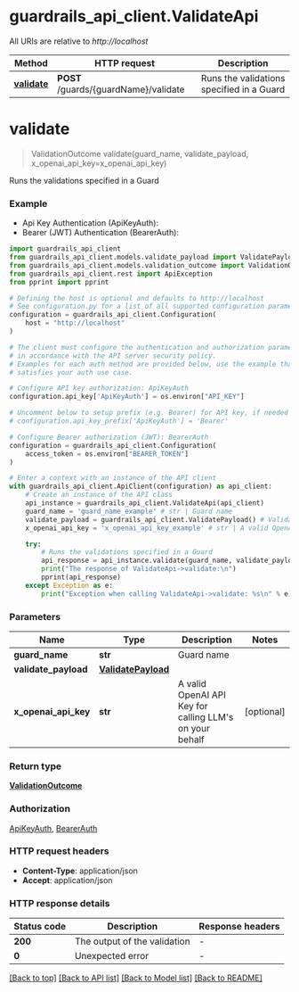 # guardrails_api_client.ValidateApi

All URIs are relative to *http://localhost*

Method | HTTP request | Description
------------- | ------------- | -------------
[**validate**](ValidateApi.md#validate) | **POST** /guards/{guardName}/validate | Runs the validations specified in a Guard


# **validate**
> ValidationOutcome validate(guard_name, validate_payload, x_openai_api_key=x_openai_api_key)

Runs the validations specified in a Guard

### Example

* Api Key Authentication (ApiKeyAuth):
* Bearer (JWT) Authentication (BearerAuth):

```python
import guardrails_api_client
from guardrails_api_client.models.validate_payload import ValidatePayload
from guardrails_api_client.models.validation_outcome import ValidationOutcome
from guardrails_api_client.rest import ApiException
from pprint import pprint

# Defining the host is optional and defaults to http://localhost
# See configuration.py for a list of all supported configuration parameters.
configuration = guardrails_api_client.Configuration(
    host = "http://localhost"
)

# The client must configure the authentication and authorization parameters
# in accordance with the API server security policy.
# Examples for each auth method are provided below, use the example that
# satisfies your auth use case.

# Configure API key authorization: ApiKeyAuth
configuration.api_key['ApiKeyAuth'] = os.environ["API_KEY"]

# Uncomment below to setup prefix (e.g. Bearer) for API key, if needed
# configuration.api_key_prefix['ApiKeyAuth'] = 'Bearer'

# Configure Bearer authorization (JWT): BearerAuth
configuration = guardrails_api_client.Configuration(
    access_token = os.environ["BEARER_TOKEN"]
)

# Enter a context with an instance of the API client
with guardrails_api_client.ApiClient(configuration) as api_client:
    # Create an instance of the API class
    api_instance = guardrails_api_client.ValidateApi(api_client)
    guard_name = 'guard_name_example' # str | Guard name
    validate_payload = guardrails_api_client.ValidatePayload() # ValidatePayload | 
    x_openai_api_key = 'x_openai_api_key_example' # str | A valid OpenAI API Key for calling LLM's on your behalf (optional)

    try:
        # Runs the validations specified in a Guard
        api_response = api_instance.validate(guard_name, validate_payload, x_openai_api_key=x_openai_api_key)
        print("The response of ValidateApi->validate:\n")
        pprint(api_response)
    except Exception as e:
        print("Exception when calling ValidateApi->validate: %s\n" % e)
```



### Parameters


Name | Type | Description  | Notes
------------- | ------------- | ------------- | -------------
 **guard_name** | **str**| Guard name | 
 **validate_payload** | [**ValidatePayload**](ValidatePayload.md)|  | 
 **x_openai_api_key** | **str**| A valid OpenAI API Key for calling LLM&#39;s on your behalf | [optional] 

### Return type

[**ValidationOutcome**](ValidationOutcome.md)

### Authorization

[ApiKeyAuth](../README.md#ApiKeyAuth), [BearerAuth](../README.md#BearerAuth)

### HTTP request headers

 - **Content-Type**: application/json
 - **Accept**: application/json

### HTTP response details

| Status code | Description | Response headers |
|-------------|-------------|------------------|
**200** | The output of the validation |  -  |
**0** | Unexpected error |  -  |

[[Back to top]](#) [[Back to API list]](../README.md#documentation-for-api-endpoints) [[Back to Model list]](../README.md#documentation-for-models) [[Back to README]](../README.md)

